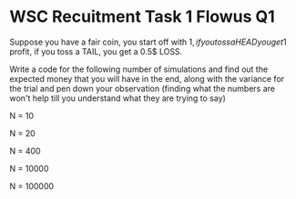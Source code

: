 # WSC Recuitment Task 1 Flowus Q1

Suppose you have a fair coin, you start off with 1$, if you toss a HEAD you get 1$ profit, if you toss a TAIL, you get a 0.5$ LOSS.

Write a code for the following number of simulations and find out the expected money that you will have in the end, along with the variance for the trial and pen down your observation (finding what the numbers are won't help till you understand what they are trying to say)

N = 10

N = 20

N = 400

N = 10000

N = 100000
